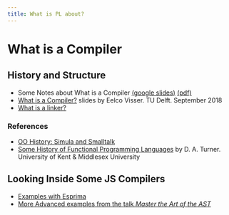 ```yaml
---
title: What is PL about?
---
```


# What is a Compiler

## History and Structure

* Some Notes about What is a Compiler [(google slides)](https://docs.google.com/presentation/d/1N8h99dXzud9HzH8XY6QCZSmATCAWXtZebuqRTiy8qMU/edit?usp=sharing) [(pdf)]({{site.baseurl}}/assets/pdfs/intro-2-compilers.pdf)
* [What is a Compiler?]({{site.baseurl}}/assets/pdfs/cs4200-2018-1-introduction-180905091549.pdf) slides by Eelco Visser. TU Delft. September 2018
* [What is a linker?](what-is-a-linker)

### References

* [OO History: Simula and Smalltalk](https://www.cs.cmu.edu/~charlie/courses/15-214/2014-fall/slides/25-history-oo.pdf)
* [Some History of Functional Programming Languages](https://www.cs.kent.ac.uk/people/staff/dat/tfp12/tfp12.pdf) by D. A. Turner. University of Kent & Middlesex University

## Looking Inside Some JS Compilers

* [Examples with Esprima](esprima)
* [More Advanced examples from the talk *Master the Art of the AST*](master-the-art-of-the-ast)


